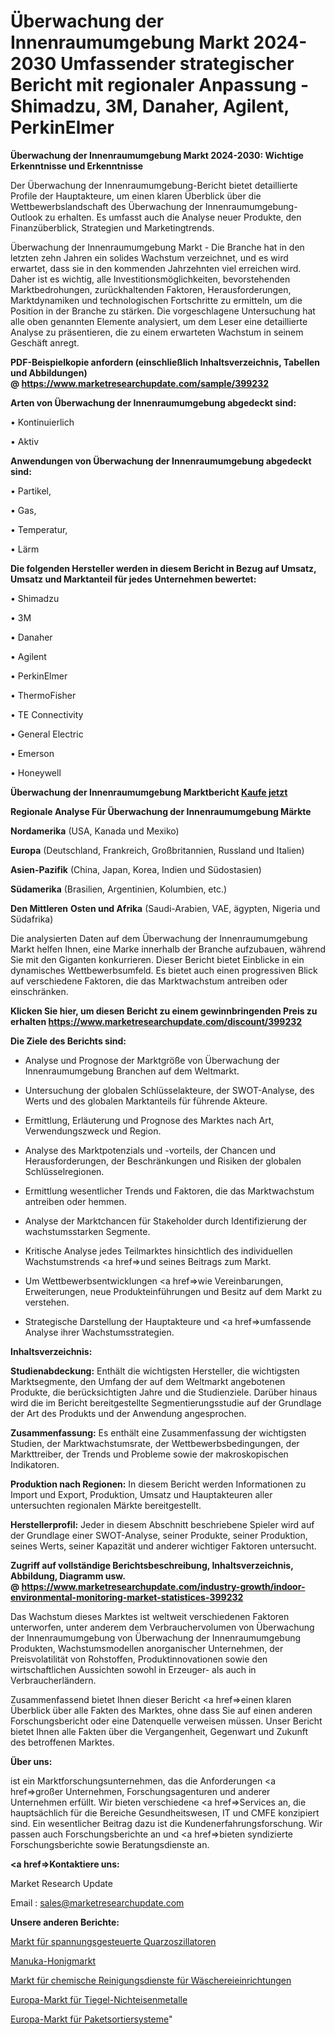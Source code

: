 # Überwachung der Innenraumumgebung Markt 2024-2030 Umfassender strategischer Bericht mit regionaler Anpassung - Shimadzu, 3M, Danaher, Agilent, PerkinElmer

<strong>Überwachung der Innenraumumgebung Markt 2024-2030: Wichtige Erkenntnisse und Erkenntnisse</strong>

Der Überwachung der Innenraumumgebung-Bericht bietet detaillierte Profile der Hauptakteure, um einen klaren Überblick über die Wettbewerbslandschaft des Überwachung der Innenraumumgebung-Outlook zu erhalten. Es umfasst auch die Analyse neuer Produkte, den Finanzüberblick, Strategien und Marketingtrends.

Überwachung der Innenraumumgebung Markt - Die Branche hat in den letzten zehn Jahren ein solides Wachstum verzeichnet, und es wird erwartet, dass sie in den kommenden Jahrzehnten viel erreichen wird. Daher ist es wichtig, alle Investitionsmöglichkeiten, bevorstehenden Marktbedrohungen, zurückhaltenden Faktoren, Herausforderungen, Marktdynamiken und technologischen Fortschritte zu ermitteln, um die Position in der Branche zu stärken. Die vorgeschlagene Untersuchung hat alle oben genannten Elemente analysiert, um dem Leser eine detaillierte Analyse zu präsentieren, die zu einem erwarteten Wachstum in seinem Geschäft anregt.

<strong><b>PDF-Beispielkopie anfordern (einschließlich Inhaltsverzeichnis, Tabellen und Abbildungen) @ </b></strong><strong><a href=https://www.marketresearchupdate.com/sample/399232><strong>https://www.marketresearchupdate.com/sample/399232</u></a></strong></strong>

<strong>Arten von Überwachung der Innenraumumgebung abgedeckt sind:</strong>

• Kontinuierlich

• Aktiv

<strong>Anwendungen von Überwachung der Innenraumumgebung abgedeckt sind:</strong>

• Partikel,

• Gas,

• Temperatur,

• Lärm

<strong>Die folgenden Hersteller werden in diesem Bericht in Bezug auf Umsatz, Umsatz und Marktanteil für jedes Unternehmen bewertet:</strong>

• Shimadzu

• 3M

• Danaher

• Agilent

• PerkinElmer

• ThermoFisher

• TE Connectivity

• General Electric

• Emerson

• Honeywell

<strong>Überwachung der Innenraumumgebung Marktbericht <a href=https://www.marketresearchupdate.com/buynow/399232>Kaufe jetzt</a></strong>

<strong>Regionale Analyse Für Überwachung der Innenraumumgebung Märkte</strong>

<strong>Nordamerika</strong> (USA, Kanada und Mexiko)

<strong>Europa</strong> (Deutschland, Frankreich, Großbritannien, Russland und Italien)

<strong>Asien-Pazifik</strong> (China, Japan, Korea, Indien und Südostasien)

<strong>Südamerika</strong> (Brasilien, Argentinien, Kolumbien, etc.)

<strong>Den Mittleren</strong> <strong>Osten und Afrika</strong> (Saudi-Arabien, VAE, ägypten, Nigeria und Südafrika)

Die analysierten Daten auf dem Überwachung der Innenraumumgebung Markt helfen Ihnen, eine Marke innerhalb der Branche aufzubauen, während Sie mit den Giganten konkurrieren. Dieser Bericht bietet Einblicke in ein dynamisches Wettbewerbsumfeld. Es bietet auch einen progressiven Blick auf verschiedene Faktoren, die das Marktwachstum antreiben oder einschränken.

<strong>Klicken Sie hier, um diesen Bericht zu einem gewinnbringenden Preis zu erhalten
</strong><strong><a href=https://www.marketresearchupdate.com/discount/399232>https://www.marketresearchupdate.com/discount/399232</b></u></strong></a>

<strong>Die Ziele des Berichts sind:</strong>

- Analyse und Prognose der Marktgröße von Überwachung der Innenraumumgebung Branchen auf dem Weltmarkt.

- Untersuchung der globalen Schlüsselakteure, der SWOT-Analyse, des Werts und des globalen Marktanteils für führende Akteure.

- Ermittlung, Erläuterung und Prognose des Marktes nach Art, Verwendungszweck und Region.

- Analyse des Marktpotenzials und -vorteils, der Chancen und Herausforderungen, der Beschränkungen und Risiken der globalen Schlüsselregionen.

- Ermittlung wesentlicher Trends und Faktoren, die das Marktwachstum antreiben oder hemmen.

- Analyse der Marktchancen für Stakeholder durch Identifizierung der wachstumsstarken Segmente.

- Kritische Analyse jedes Teilmarktes hinsichtlich des individuellen Wachstumstrends <a href=>und</a> seines Beitrags zum Markt.

- Um Wettbewerbsentwicklungen <a href=>wie</a> Vereinbarungen, Erweiterungen, neue Produkteinführungen und Besitz auf dem Markt zu verstehen.

- Strategische Darstellung der Hauptakteure und <a href=>umfas</a>sende Analyse ihrer Wachstumsstrategien.

<strong>Inhaltsverzeichnis:</strong>

<strong>Studienabdeckung:</strong> Enthält die wichtigsten Hersteller, die wichtigsten Marktsegmente, den Umfang der auf dem Weltmarkt angebotenen Produkte, die berücksichtigten Jahre und die Studienziele. Darüber hinaus wird die im Bericht bereitgestellte Segmentierungsstudie auf der Grundlage der Art des Produkts und der Anwendung angesprochen.

<strong>Zusammenfassung:</strong> Es enthält eine Zusammenfassung der wichtigsten Studien, der Marktwachstumsrate, der Wettbewerbsbedingungen, der Markttreiber, der Trends und Probleme sowie der makroskopischen Indikatoren.

<strong>Produktion nach Regionen:</strong> In diesem Bericht werden Informationen zu Import und Export, Produktion, Umsatz und Hauptakteuren aller untersuchten regionalen Märkte bereitgestellt.

<strong>Herstellerprofil:</strong> Jeder in diesem Abschnitt beschriebene Spieler wird auf der Grundlage einer SWOT-Analyse, seiner Produkte, seiner Produktion, seines Werts, seiner Kapazität und anderer wichtiger Faktoren untersucht.

<strong><b>Zugriff auf vollständige Berichtsbeschreibung, Inhaltsverzeichnis, Abbildung, Diagramm usw. @ </b></strong><strong><a href=https://www.marketresearchupdate.com/industry-growth/indoor-environmental-monitoring-market-statistices-399232>https://www.marketresearchupdate.com/industry-growth/indoor-environmental-monitoring-market-statistices-399232</a></strong>

Das Wachstum dieses Marktes ist weltweit verschiedenen Faktoren unterworfen, unter anderem dem Verbrauchervolumen von Überwachung der Innenraumumgebung von Überwachung der Innenraumumgebung Produkten, Wachstumsmodellen anorganischer Unternehmen, der Preisvolatilität von Rohstoffen, Produktinnovationen sowie den wirtschaftlichen Aussichten sowohl in Erzeuger- als auch in Verbraucherländern.

Zusammenfassend bietet Ihnen dieser Bericht <a href=>einen</a> klaren Überblick über alle Fakten des Marktes, ohne dass Sie auf einen anderen Forschungsbericht oder eine Datenquelle verweisen müssen. Unser Bericht bietet Ihnen alle Fakten über die Vergangenheit, Gegenwart und Zukunft des betroffenen Marktes.

<strong>Über uns:</strong>

 ist ein Marktforschungsunternehmen, das die Anforderungen <a href=>großer</a> Unternehmen, Forschungsagenturen und anderer Unternehmen erfüllt. Wir bieten verschiedene <a href=>Services</a> an, die hauptsächlich für die Bereiche Gesundheitswesen, IT und CMFE konzipiert sind. Ein wesentlicher Beitrag dazu ist die Kundenerfahrungsforschung. Wir passen auch Forschungsberichte an und <a href=>bieten</a> syndizierte Forschungsberichte sowie Beratungsdienste an.

<strong><a href=>Kontaktiere uns:</a></strong>

Market Research Update

Email : sales@marketresearchupdate.com

<strong>Unsere anderen Berichte:</strong>

<a href=https://www.linkedin.com/pulse/voltage-controlled-crystal-oscillator-market>Markt für spannungsgesteuerte Quarzoszillatoren</a>

<a href=https://www.linkedin.com/pulse/manuka-honey-market-outlooks-2023-size-shares>Manuka-Honigmarkt</a>

<a href=https://www.linkedin.com/pulse/laundry-facilities-dry-cleaning-services-market-sizing>Markt für chemische Reinigungsdienste für Wäschereieinrichtungen</a>

<a href=https://www.linkedin.com/pulse/europe-crucible-non-ferrous-metal-market-2023>Europa-Markt für Tiegel-Nichteisenmetalle</a>

<a href=https://www.linkedin.com/pulse/europe-parcel-sorting-system-market-2023-huge-business>Europa-Markt für Paketsortiersysteme</a>"
